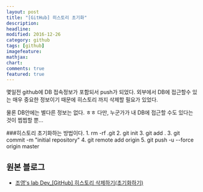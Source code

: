 ```yaml
---
layout: post
title: "[GitHub] 히스토리 초기화"
description: 
headline: 
modified: 2016-12-26
category: github
tags: [github]
imagefeature: 
mathjax: 
chart: 
comments: true
featured: true
---
```

몇일전 github에 DB 접속정보가 포함되서 push가 되었다. 외부에서 DB에 접근할수 있는 매우 중요한 정보이기 때문에 히스토리 까지 삭제할 필요가 있었다. 
 
물론 DB안에는 별다른 정보는 없다. ㅎㅎ 다만, 누군가가 내 DB에 접근할 수도 있다는 것이 찝찝할 뿐...
 
###히스토리 초기화하는 방법이다. 
	1. rm -rf .git
	2. git init
	3. git add .
	3. git commit -m "initial repository"
	4. git remote add origin <github-url>
	5. git push -u --force origin master
	
## 원본 블로그
* [조영's lab Dev_[GitHub] 히스토리 삭제하기(초기화하기)](http://balhae79.tistory.com/358/)